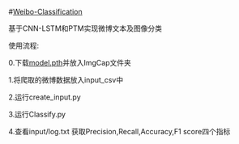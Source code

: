 #[Weibo-Classification](https://github.com/TheKOG/Weibo-Classification/upload/main)

基于CNN-LSTM和PTM实现微博文本及图像分类

使用流程:

0.下载[model.pth](https://github.com/TheKOG/Weibo-Classification/releases/tag/model.pth)并放入ImgCap文件夹

1.将爬取的微博数据放入input_csv中

2.运行create_input.py

3.运行Classify.py

4.查看input/log.txt 获取Precision,Recall,Accuracy,F1 score四个指标
